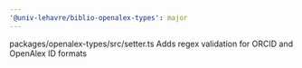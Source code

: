 ```yaml
---
'@univ-lehavre/biblio-openalex-types': major
---
```


packages/openalex-types/src/setter.ts Adds regex validation for ORCID and OpenAlex ID formats

